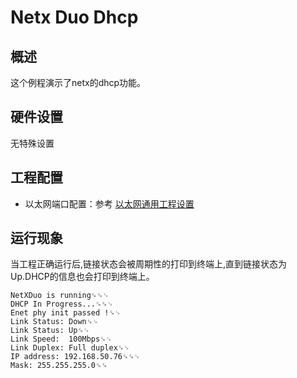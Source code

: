 # Netx Duo Dhcp

## 概述

这个例程演示了netx的dhcp功能。

## 硬件设置

无特殊设置

## 工程配置

- 以太网端口配置：参考 [以太网通用工程设置](../../../../lwip/doc/Ethernet_Common_Project_Settings_zh.md)


## 运行现象

当工程正确运行后,链接状态会被周期性的打印到终端上,直到链接状态为Up.DHCP的信息也会打印到终端上。
```console
NetXDuo is running␍␍␊
DHCP In Progress...␍␍␊
Enet phy init passed !␍␊
Link Status: Down␍␊
Link Status: Up␍␊
Link Speed:  100Mbps␍␊
Link Duplex: Full duplex␍␊
IP address: 192.168.50.76␍␍␊
Mask: 255.255.255.0␍␍
```
